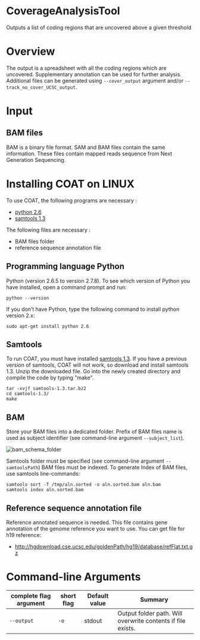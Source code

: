 # CoverageAnalysisTool

Outputs a list of coding regions that are uncovered above a given threshold

# Overview

The output is a spreadsheet with all the coding regions which are uncovered.
Supplementary annotation can be used for further analysis. Additional files can be
generated using `--cover_output` argument and/or `--track_no_cover_UCSC_output`.

# Input

## BAM files

BAM is a binary file format. SAM and BAM files contain the same information. These
files contain mapped reads sequence from Next Generation Sequencing.

# Installing COAT on LINUX

To use COAT, the following programs are necessary  :

* [python 2.6](https://www.python.org/download/releases/2.6/)
* [samtools 1.3](https://sourceforge.net/projects/samtools/files/samtools/1.3/)

The following files are necessary :

* BAM files folder
* reference sequence annotation file

## Programming language Python

Python (version 2.6.5 to version 2.7.8). To see which version of Python you have
installed, open a command prompt and run:

```
python --version
```

If you don’t have Python, type the following command to install python version 2.x:

```
sudo apt-get install python 2.6

```

## Samtools

To run COAT, you must have installed [samtools 1.3](https://sourceforge.net/projects/samtools/files/samtools/1.3/). If you have a previous version of samtools, COAT will not work, so download and install samtools 1.3. Unzip the downloaded file. Go into the newly created directory and compile the code by typing "make".

```
tar -xvjf samtools-1.3.tar.bz2
cd samtools-1.3/
make
```

## BAM

Store your BAM files into a dedicated folder. Prefix of BAM files name is used as subject identifier (see command-line argument `--subject_list`).

<img src="https://github.com/Grelot/diabeteGenetics--COAT/blob/master/images/bam_schema_folder.png"  title="bam_schema_folder">

Samtools folder must be specified (see command-line argument `--samtoolsPath`)
BAM files must be indexed. To generate Index of BAM files, use samtools line-commands:

```
samtools sort -T /tmp/aln.sorted -o aln.sorted.bam aln.bam
samtools index aln.sorted.bam
```

## Reference sequence annotation file

Reference annotated sequence is needed. This file contains gene	annotation of the genome reference you want to use. You can get file for h19 reference:
- http://hgdownload.cse.ucsc.edu/goldenPath/hg19/database/refFlat.txt.gz

# Command-line Arguments

| complete flag argument | short flag |Default value | Summary |
| --- | --- | --- | --- |
| `--output` | `-o` | stdout | Output folder path. Will overwrite contents if file exists. |








